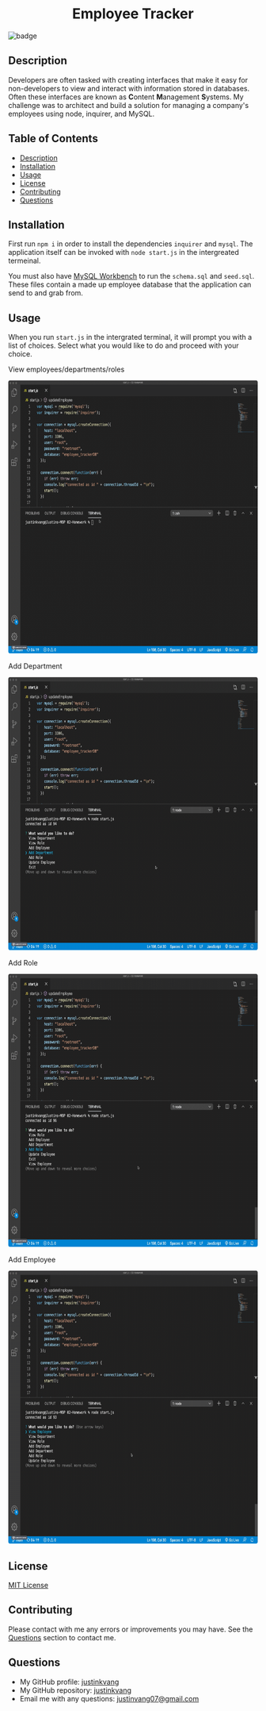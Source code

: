   <h1 align="center">Employee Tracker</h1>
  
  ![badge](https://img.shields.io/badge/license-MIT-blue)<br />

## Description
Developers are often tasked with creating interfaces that make it easy for non-developers to view and interact with information stored in databases. Often these interfaces are known as **C**ontent **M**anagement **S**ystems. My challenge was to architect and build a solution for managing a company's employees using node, inquirer, and MySQL.

## Table of Contents
  - [Description](#description)
  - [Installation](#installation)
  - [Usage](#usage)
  - [License](#license)
  - [Contributing](#contributing)
  - [Questions](#questions)

  ## Installation
  First run `npm i` in order to install the dependencies `inquirer` and `mysql`. The application itself can be invoked with `node start.js` in the intergreated termeinal.

  You must also have [MySQL Workbench](https://dev.mysql.com/downloads/workbench/) to run the `schema.sql` and `seed.sql`. These files contain a made up employee database that the application can send to and grab from.

  ## Usage
  When you run `start.js` in the intergrated terminal, it will prompt you with a list of choices. Select what you would like to do and proceed with your choice. 

  View employees/departments/roles

  <img src="./Assets/view.gif" width="650" height="550"/>

  Add Department

  <img src="./Assets/addDepartment.gif" width="650" height="550"/>
  
  Add Role

  <img src="./Assets/addRole.gif" width="650" height="550"/>
  
  Add Employee

  <img src="./Assets/addEmployee.gif" width="650" height="550"/>

  ## License
  [MIT License](https://choosealicense.com/licenses/mit/)

  ## Contributing
  Please contact with me any errors or improvements you may have. See the [Questions](#questions) section to contact me.

  ## Questions
  - My GitHub profile: [justinkvang](http://github.com/justinkvang)
  - My GitHub repository: [justinkvang](http://github.com/justinkvang?tab=repositories)
  - Email me with any questions: justinvang07@gmail.com